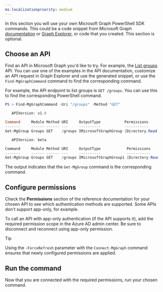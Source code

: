```yaml
---
ms.localizationpriority: medium
---
```


<!-- markdownlint-disable MD041 -->

In this section you will use your own Microsoft Graph PowerShell SDK commands. This could be a code snippet from Microsoft Graph [documentation](/graph/api/overview) or [Graph Explorer](https://developer.microsoft.com/graph/graph-explorer), or code that you created. This section is optional.

## Choose an API

Find an API in Microsoft Graph you'd like to try. For example, the [List groups](/graph/api/group-list) API. You can use one of the examples in the API documentation, customize an API request in Graph Explorer and use the generated snippet, or use the `Find-MgGraphCommand` command to find the corresponding command.

For example, the API endpoint to list groups is `GET /groups`. You can use this to find the corresponding PowerShell command.

```powershell
PS > Find-MgGraphCommand -Uri "/groups" -Method "GET"

   APIVersion: v1.0

Command     Module Method URI     OutputType           Permissions
-------     ------ ------ ---     ----------           -----------
Get-MgGroup Groups GET    /groups IMicrosoftGraphGroup {Directory.Read.All, Directory.ReadWrite.All, Group.Read.All, G…

   APIVersion: beta

Command     Module Method URI     OutputType            Permissions
-------     ------ ------ ---     ----------            -----------
Get-MgGroup Groups GET    /groups IMicrosoftGraphGroup1 {Directory.Read.All, Directory.ReadWrite.All, Group.Read.All, …
```

The output indicates that the `Get-MgGroup` command is the corresponding command.

## Configure permissions

Check the **Permissions** section of the reference documentation for your chosen API to see which authentication methods are supported. Some APIs don't support app-only, for example.

To call an API with app-only authentication (if the API supports it), add the required permission scope in the Azure AD admin center. Be sure to disconnect and reconnect using app-only permission.

> [!TIP]
> Using the `-ForceRefresh` parameter with the `Connect-MgGraph` command ensures that newly configured permissions are applied.

## Run the command

Now that you are connected with the required permissions, run your chosen command.
